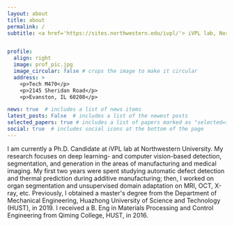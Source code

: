 ```yaml
---
layout: about
title: about
permalink: /
subtitle: <a href='https://sites.northwestern.edu/ivpl/'> iVPL lab, Northwestern University</a>


profile:
  align: right
  image: prof_pic.jpg
  image_circular: false # crops the image to make it circular
  address: >
    <p>Tech M470</p>
    <p>2145 Sheridan Road</p>
    <p>Evanston, IL 60208</p>

news: true  # includes a list of news items
latest_posts: False  # includes a list of the newest posts
selected_papers: true # includes a list of papers marked as "selected={true}"
social: true  # includes social icons at the bottom of the page
---
```

I am currently a Ph.D. Candidate at iVPL lab at Northwestern University. My research focuses on deep learning- and computer vision-based detection, segmentation, and generation in the areas of manufacturing and medical imaging. My first two years were spent studying automatic defect detection and thermal prediction during additive manufacturing; then, I worked on organ segmentation and unsupervised domain adaptation on MRI, OCT, X-ray, etc. Previously, I obtained a master's degree from the Department of Mechanical Engineering, Huazhong University of Science and Technology (HUST), in 2019. I received a B. Eng in Materials Processing and Control Engineering from Qiming College, HUST, in 2016.

